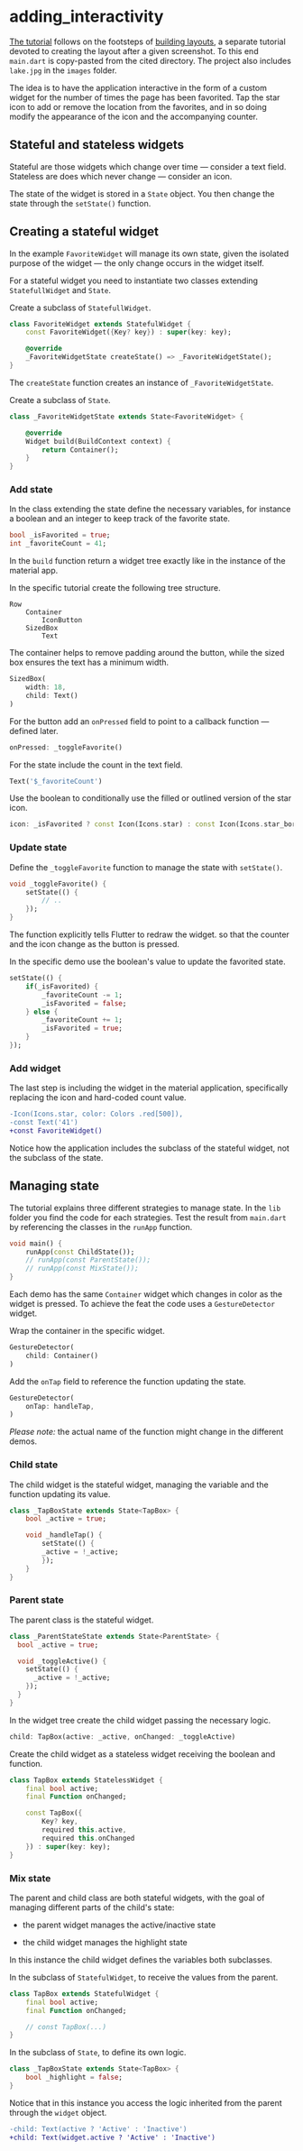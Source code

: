 # adding_interactivity

[The tutorial](https://docs.flutter.dev/development/ui/interactive) follows on the footsteps of [building layouts](https://docs.flutter.dev/development/ui/layout/tutorial), a separate tutorial devoted to creating the layout after a given screenshot. To this end `main.dart` is copy-pasted from the cited directory. The project also includes `lake.jpg` in the `images` folder.

The idea is to have the application interactive in the form of a custom widget for the number of times the page has been favorited. Tap the star icon to add or remove the location from the favorites, and in so doing modify the appearance of the icon and the accompanying counter.

## Stateful and stateless widgets

Stateful are those widgets which change over time — consider a text field. Stateless are does which never change — consider an icon.

The state of the widget is stored in a `State` object. You then change the state through the `setState()` function.

## Creating a stateful widget

In the example `FavoriteWidget` will manage its own state, given the isolated purpose of the widget — the only change occurs in the widget itself.

For a stateful widget you need to instantiate two classes extending `StatefullWidget` and `State`.

Create a subclass of `StatefullWidget`.

```dart
class FavoriteWidget extends StatefulWidget {
    const FavoriteWidget({Key? key}) : super(key: key);

    @override
    _FavoriteWidgetState createState() => _FavoriteWidgetState();
}
```

The `createState` function creates an instance of `_FavoriteWidgetState`.

Create a subclass of `State`.

```dart
class _FavoriteWidgetState extends State<FavoriteWidget> {

    @override
    Widget build(BuildContext context) {
        return Container();
    }
}
```

### Add state

In the class extending the state define the necessary variables, for instance a boolean and an integer to keep track of the favorite state.

```dart
bool _isFavorited = true;
int _favoriteCount = 41;
```

In the `build` function return a widget tree exactly like in the instance of the material app.

In the specific tutorial create the following tree structure.

```text
Row
    Container
        IconButton
    SizedBox
        Text
```

The container helps to remove padding around the button, while the sized box ensures the text has a minimum width.

```dart
SizedBox(
    width: 18,
    child: Text()
)
```

For the button add an `onPressed` field to point to a callback function — defined later.

```dart
onPressed: _toggleFavorite()
```

For the state include the count in the text field.

```dart
Text('$_favoriteCount')
```

Use the boolean to conditionally use the filled or outlined version of the star icon.

```dart
icon: _isFavorited ? const Icon(Icons.star) : const Icon(Icons.star_border)
```

### Update state

Define the `_toggleFavorite` function to manage the state with `setState()`.

```dart
void _toggleFavorite() {
    setState(() {
        // ..
    });
}
```

The function explicitly tells Flutter to redraw the widget. so that the counter and the icon change as the button is pressed.

In the specific demo use the boolean's value to update the favorited state.

```dart
setState(() {
    if(_isFavorited) {
        _favoriteCount -= 1;
        _isFavorited = false;
    } else {
        _favoriteCount += 1;
        _isFavorited = true;
    }
});
```

### Add widget

The last step is including the widget in the material application, specifically replacing the icon and hard-coded count value.

```diff
-Icon(Icons.star, color: Colors .red[500]),
-const Text('41')
+const FavoriteWidget()
```

Notice how the application includes the subclass of the stateful widget, not the subclass of the state.

## Managing state

The tutorial explains three different strategies to manage state. In the `lib` folder you find the code for each strategies. Test the result from `main.dart` by referencing the classes in the `runApp` function.

```dart
void main() {
    runApp(const ChildState());
    // runApp(const ParentState());
    // runApp(const MixState());
}
```

Each demo has the same `Container` widget which changes in color as the widget is pressed. To achieve the feat the code uses a `GestureDetector` widget.

Wrap the container in the specific widget.

```dart
GestureDetector(
    child: Container()
)
```

Add the `onTap` field to reference the function updating the state.

```dart
GestureDetector(
    onTap: handleTap,
)
```

_Please note:_ the actual name of the function might change in the different demos.

### Child state

The child widget is the stateful widget, managing the variable and the function updating its value.

```dart
class _TapBoxState extends State<TapBox> {
    bool _active = true;

    void _handleTap() {
        setState(() {
        _active = !_active;
        });
    }
}
```

### Parent state

The parent class is the stateful widget.

```dart
class _ParentStateState extends State<ParentState> {
  bool _active = true;

  void _toggleActive() {
    setState(() {
      _active = !_active;
    });
  }
}
```

In the widget tree create the child widget passing the necessary logic.

```dart
child: TapBox(active: _active, onChanged: _toggleActive)
```

Create the child widget as a stateless widget receiving the boolean and function.

```dart
class TapBox extends StatelessWidget {
    final bool active;
    final Function onChanged;

    const TapBox({
        Key? key,
        required this.active,
        required this.onChanged
    }) : super(key: key);
}
```

### Mix state

The parent and child class are both stateful widgets, with the goal of managing different parts of the child's state:

- the parent widget manages the active/inactive state

- the child widget manages the highlight state

In this instance the child widget defines the variables both subclasses.

In the subclass of `StatefulWidget`, to receive the values from the parent.

```dart
class TapBox extends StatefulWidget {
    final bool active;
    final Function onChanged;

    // const TapBox(...)
}
```

In the subclass of `State`, to define its own logic.

```dart
class _TapBoxState extends State<TapBox> {
    bool _highlight = false;
}
```

Notice that in this instance you access the logic inherited from the parent through the `widget` object.

```diff
-child: Text(active ? 'Active' : 'Inactive')
+child: Text(widget.active ? 'Active' : 'Inactive')
```
